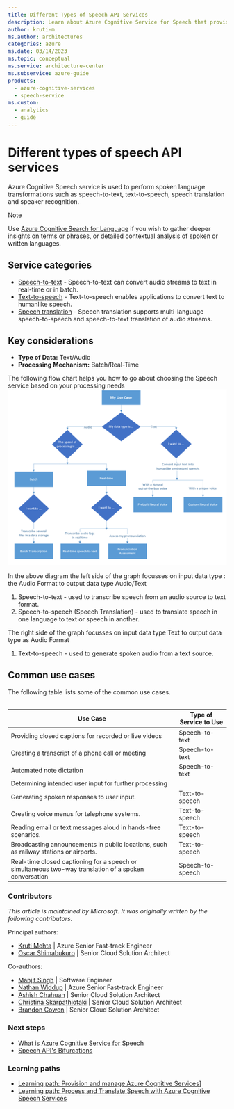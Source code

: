```yaml
---
title: Different Types of Speech API Services
description: Learn about Azure Cognitive Service for Speech that provides speech-to-text and text-to-speech capabilities.
author: kruti-m
ms.author: architectures
categories: azure
ms.date: 03/14/2023
ms.topic: conceptual
ms.service: architecture-center
ms.subservice: azure-guide
products:
  - azure-cognitive-services
  - speech-service
ms.custom:
  - analytics
  - guide
---
```


# Different types of speech API services

Azure Cognitive Speech service is used to perform spoken language transformations such as speech-to-text, text-to-speech, speech translation and speaker recognition.

> [!NOTE]
> Use [Azure Cognitive Search for Language](/azure/cognitive-services/language-service/overview) if you wish to gather deeper insights on terms or phrases, or detailed contextual analysis of spoken or written languages.

## Service categories

- [Speech-to-text](/azure/cognitive-services/speech-service/index-speech-to-text) - Speech-to-text can convert audio streams to text in real-time or in batch.
- [Text-to-speech](/azure/cognitive-services/speech-service/text-to-speech) - Text-to-speech enables applications to convert text to humanlike speech.
- [Speech translation](/azure/cognitive-services/speech-service/speech-translation) - Speech translation supports multi-language speech-to-speech and speech-to-text translation of audio streams.

## Key considerations

- **Type of Data:** Text/Audio
- **Processing Mechanism:** Batch/Real-Time

The following flow chart helps you how to go about choosing the Speech service based on your processing needs
![Diagram that shows how to select Speech Services](../images/CognitiveServicesSpeechAPI.png)

In the above diagram the left side of the graph focusses on input data type : the Audio Format to output data type Audio/Text

1. Speech-to-text - used to transcribe speech from an audio source to text format.
2. Speech-to-speech (Speech Translation) - used to translate speech in one language to text or speech in another.

The right side of the graph focusses on input data type Text to output data type as Audio Format

1. Text-to-speech - used to generate spoken audio from a text source.

## Common use cases

The following table lists some of the common use cases.</br></br>

| Use Case | Type of Service to Use |
|----------|-----------------|
| Providing closed captions for recorded or live videos | Speech-to-text |
| Creating a transcript of a phone call or meeting | Speech-to-text |
| Automated note dictation | Speech-to-text |
| Determining intended user input for further processing | |
| Generating spoken responses to user input. | Text-to-speech |
| Creating voice menus for telephone systems. | Text-to-speech |
| Reading email or text messages aloud in hands-free scenarios. | Text-to-speech |
| Broadcasting announcements in public locations, such as railway stations or airports. | Text-to-speech |
| Real-time closed captioning for a speech or simultaneous two-way translation of a spoken conversation | Speech-to-speech |

### Contributors

*This article is maintained by Microsoft. It was originally written by the following contributors.*

Principal authors:

- [Kruti Mehta](https://www.linkedin.com/in/thekrutimehta) | Azure Senior Fast-track Engineer
- [Oscar Shimabukuro](https://www.linkedin.com/in/oscarshk/) | Senior Cloud Solution Architect

Co-authors:

- [Manjit Singh](https://www.linkedin.com/in/manjit-singh-0b922332) | Software Engineer
- [Nathan Widdup](https://www.linkedin.com/in/nwiddup) | Azure Senior Fast-track Engineer
- [Ashish Chahuan](https://www.linkedin.com/in/a69171115/) | Senior Cloud Solution Architect
- [Christina Skarpathiotaki](https://www.linkedin.com/in/christinaskarpathiotaki/) | Senior Cloud Solution Architect
- [Brandon Cowen](https://www.linkedin.com/in/brandon-cowen-1658211b/) | Senior Cloud Solution Architect

### Next steps

- [What is Azure Cognitive Service for Speech](/azure/cognitive-services/speech-service/overview)
- [Speech API's Bifurcations](https://techcommunity.microsoft.com/t5/fasttrack-for-azure/azure-cognitive-services-speech-api-s-azure-ai-applied-services/ba-p/3509510)

### Learning paths

- [Learning path: Provision and manage Azure Cognitive Services](/training/paths/provision-manage-azure-cognitive-services)]
- [Learning path: Process and Translate Speech with Azure Cognitive Speech Services](/training/paths/process-translate-speech-azure-cognitive-speech-services/)
